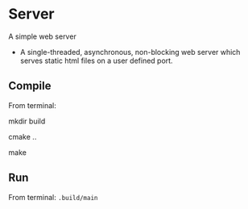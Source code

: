 # Server
A simple web server 
* A single-threaded, asynchronous, non-blocking web server which serves static html files on a user defined port.

## Compile
From terminal:

mkdir build

cmake ..

make

## Run
From terminal:
```.build/main```
